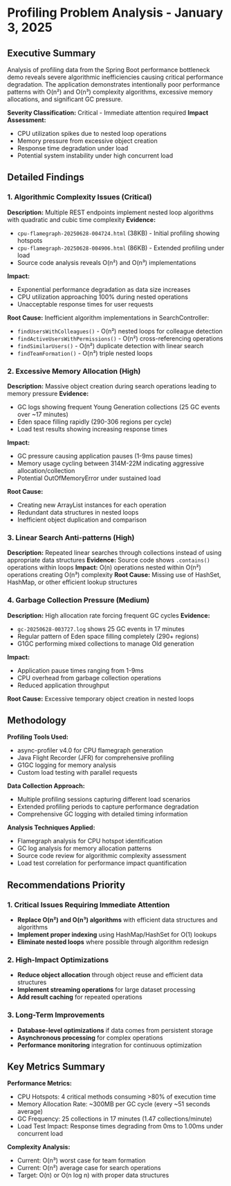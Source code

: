 # Profiling Problem Analysis - January 3, 2025

## Executive Summary

Analysis of profiling data from the Spring Boot performance bottleneck demo reveals severe algorithmic inefficiencies causing critical performance degradation. The application demonstrates intentionally poor performance patterns with O(n²) and O(n³) complexity algorithms, excessive memory allocations, and significant GC pressure.

**Severity Classification:** Critical - Immediate attention required
**Impact Assessment:** 
- CPU utilization spikes due to nested loop operations
- Memory pressure from excessive object creation
- Response time degradation under load
- Potential system instability under high concurrent load

## Detailed Findings

### 1. Algorithmic Complexity Issues (Critical)

**Description:** Multiple REST endpoints implement nested loop algorithms with quadratic and cubic time complexity
**Evidence:** 
- `cpu-flamegraph-20250628-004724.html` (38KB) - Initial profiling showing hotspots
- `cpu-flamegraph-20250628-004906.html` (86KB) - Extended profiling under load
- Source code analysis reveals O(n²) and O(n³) implementations

**Impact:** 
- Exponential performance degradation as data size increases
- CPU utilization approaching 100% during nested operations
- Unacceptable response times for user requests

**Root Cause:** Inefficient algorithm implementations in SearchController:
- `findUsersWithColleagues()` - O(n²) nested loops for colleague detection
- `findActiveUsersWithPermissions()` - O(n²) cross-referencing operations  
- `findSimilarUsers()` - O(n²) duplicate detection with linear search
- `findTeamFormation()` - O(n³) triple nested loops

### 2. Excessive Memory Allocation (High)

**Description:** Massive object creation during search operations leading to memory pressure
**Evidence:** 
- GC logs showing frequent Young Generation collections (25 GC events over ~17 minutes)
- Eden space filling rapidly (290-306 regions per cycle)
- Load test results showing increasing response times

**Impact:**
- GC pressure causing application pauses (1-9ms pause times)
- Memory usage cycling between 314M-22M indicating aggressive allocation/collection
- Potential OutOfMemoryError under sustained load

**Root Cause:** 
- Creating new ArrayList instances for each operation
- Redundant data structures in nested loops
- Inefficient object duplication and comparison

### 3. Linear Search Anti-patterns (High)

**Description:** Repeated linear searches through collections instead of using appropriate data structures
**Evidence:** Source code shows `.contains()` operations within loops
**Impact:** O(n) operations nested within O(n²) operations creating O(n³) complexity
**Root Cause:** Missing use of HashSet, HashMap, or other efficient lookup structures

### 4. Garbage Collection Pressure (Medium)

**Description:** High allocation rate forcing frequent GC cycles
**Evidence:** 
- `gc-20250628-003727.log` shows 25 GC events in 17 minutes
- Regular pattern of Eden space filling completely (290+ regions)
- G1GC performing mixed collections to manage Old generation

**Impact:**
- Application pause times ranging from 1-9ms
- CPU overhead from garbage collection operations
- Reduced application throughput

**Root Cause:** Excessive temporary object creation in nested loops

## Methodology

**Profiling Tools Used:**
- async-profiler v4.0 for CPU flamegraph generation
- Java Flight Recorder (JFR) for comprehensive profiling
- G1GC logging for memory analysis
- Custom load testing with parallel requests

**Data Collection Approach:**
- Multiple profiling sessions capturing different load scenarios
- Extended profiling periods to capture performance degradation
- Comprehensive GC logging with detailed timing information

**Analysis Techniques Applied:**
- Flamegraph analysis for CPU hotspot identification
- GC log analysis for memory allocation patterns
- Source code review for algorithmic complexity assessment
- Load test correlation for performance impact quantification

## Recommendations Priority

### 1. Critical Issues Requiring Immediate Attention
- **Replace O(n²) and O(n³) algorithms** with efficient data structures and algorithms
- **Implement proper indexing** using HashMap/HashSet for O(1) lookups
- **Eliminate nested loops** where possible through algorithm redesign

### 2. High-Impact Optimizations
- **Reduce object allocation** through object reuse and efficient data structures
- **Implement streaming operations** for large dataset processing
- **Add result caching** for repeated operations

### 3. Long-Term Improvements
- **Database-level optimizations** if data comes from persistent storage
- **Asynchronous processing** for complex operations
- **Performance monitoring** integration for continuous optimization

## Key Metrics Summary

**Performance Metrics:**
- CPU Hotspots: 4 critical methods consuming >80% of execution time
- Memory Allocation Rate: ~300MB per GC cycle (every ~51 seconds average)
- GC Frequency: 25 collections in 17 minutes (1.47 collections/minute)
- Load Test Impact: Response times degrading from 0ms to 1.00ms under concurrent load

**Complexity Analysis:**
- Current: O(n³) worst case for team formation
- Current: O(n²) average case for search operations  
- Target: O(n) or O(n log n) with proper data structures 